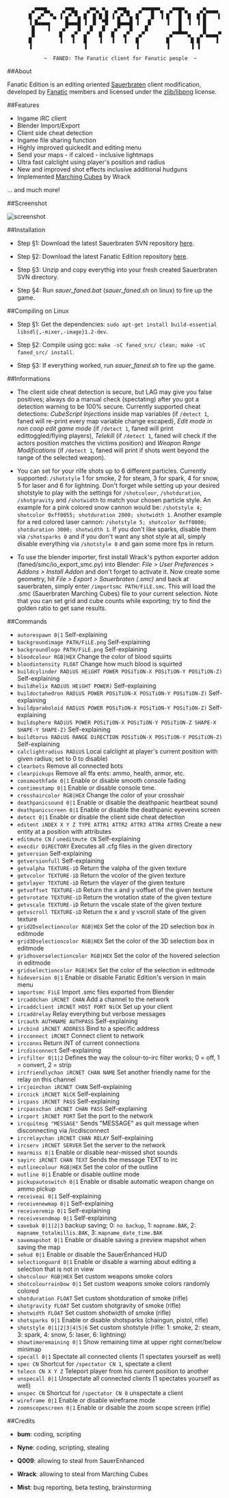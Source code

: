 ```

        ▄▀▀▀█▄    ▄▀▀█▄   ▄▀▀▄ ▀▄  ▄▀▀█▄   ▄▀▀▀█▀▀▄  ▄▀▀█▀▄    ▄▀▄▄▄▄  
       █  ▄▀  ▀▄ ▐ ▄▀ ▀▄ █  █ █ █ ▐ ▄▀ ▀▄ █    █  ▐ █   █  █  █ █    ▌ 
       ▐ █▄▄▄▄     █▄▄▄█ ▐  █  ▀█   █▄▄▄█ ▐   █     ▐   █  ▐  ▐ █      
        █    ▐    ▄▀   █   █   █   ▄▀   █    █          █       █      
        █        █   ▄▀  ▄▀   █   █   ▄▀   ▄▀        ▄▀▀▀▀▀▄   ▄▀▄▄▄▄▀ 
       █         ▐   ▐   █    ▐   ▐   ▐   █         █       █ █     ▐  
       ▐                 ▐                ▐         ▐       ▐ ▐        

            ~  FANED: The Fanatic client for Fanatic people  ~

```
##About

Fanatic Edition is an editing oriented [Sauerbraten](http://sauerbraten.org) client modification, developed by [Fanatic](http://fanaticclan.com) members and licensed under the [zlib/libpng](http://www.opensource.org/licenses/zlib-license.php) license.

##Features
- Ingame iRC client
- Blender Import/Export
- Client side cheat detection
- Ingame file sharing function
- Highly improved quickedit and editing menu
- Send your maps - if calced - inclusive lightmaps
- Ultra fast calclight using player's position and radius
- New and improved shot effects inclusive additional hudguns
- Implemented [Marching Cubes](http://www.youtube.com/watch?v=TstJlsEKEHs) by Wrack

... and much more!

##Screenshot

![screenshot](http://i.imgur.com/gl3vKBZ.jpg)

##Installation

- Step §1: Download the latest Sauerbraten SVN repository [here](http://svn.code.sf.net/p/sauerbraten/code).

- Step §2: Download the latest Fanatic Edition repository [here](https://github.com/incognito357/Sauer_FanaticEdition/archive/master.zip).

- Step §3: Unzip and copy everythig into your fresh created Sauerbraten SVN directory.

- Step §4: Run *sauer_faned.bat* (*sauer_faned.sh* on linux) to fire up the game.

##Compiling on Linux

- Step §1: Get the dependencies: `sudo apt-get install build-essential libsdl{,-mixer,-image}1.2-dev`.

- Step §2: Compile using gcc: `make -sC faned_src/ clean; make -sC faned_src/ install`.

- Step §3: If everything worked, run *sauer_faned.sh* to fire up the game.

##Informations

- The client side cheat detection is secure, but LAG may give you false positives; always do a manual check (spectating) after you got a detection warning to be 100% secure. Currently supported cheat detections: _CubeScript Injections_ inside map variables (if `/detect 1`, faned will re-print every map variable change escaped), _Edit mode in non coop edit game mode_ (if `/detect 1`, faned will print edittoggled/flying players), _Telekill_ (if `/detect 1`, faned will check if the actors position matches the victims position) and _Weapon Range Modifications_ (if `/detect 1`, faned will print if shots went beyond the range of the selected weapon).

- You can set for your rilfe shots up to 6 different particles. Currently supported: `/shotstyle` 1 for smoke, 2 for steam, 3 for spark, 4 for snow, 5 for laser and 6 for lightning. Don't forget while setting up your desired shotstyle to play with the settings for `/shotcolour`, `/shotduration`, `/shotgravity` and `/shotwidth` to match your chosen particle style. An example for a pink colored snow cannon would be: `/shotstyle 4; shotcolor 0xff0055; shotduration 2000; shotwidth 1`. Another example for a red colored laser cannon: `/shotstyle 5; shotcolor 0xff0000; shotduration 3000; shotwidth 1`. If you don't like sparks, disable them via `/shotsparks 0` and if you don't want any shot style at all, simply disable everything via `/shotstyle 0` and gain some more fps in return.

- To use the blender importer, first install Wrack's python exporter addon (faned/smc/io_export_smc.py) into Blender: *File > User Preferences > Addons > Install Addon* and don't forget to activate it. Now create some geometry, hit *File > Export > Sauerbraten (.smc)* and back at sauerbraten, simply enter `/importsmc PATH/FiLE.smc`. This will load the .smc (Sauerbraten Marching Cubes) file to your current selection. Note that you can set grid and cube counts while exporting; try to find the golden ratio to get sane results. 

##Commands

- `autorespawn 0|1` Self-explaining
- `backgroundimage PATH/FiLE.png` Self-explaining
- `backgroundlogo PATH/FiLE.png` Self-explaining
- `bloodcolour RGB|HEX` Change the color of blood squirts
- `bloodintensity FLOAT` Change how much blood is squirted
- `buildcylinder RADiUS HEiGHT POWER POSiTiON-X POSiTiON-Y POSiTiON-Z)` Self-explaining
- `buildhelix RADiUS HEiGHT POWER)` Self-explaining
- `buildoctahedron RADiUS POWER POSiTiON-X POSiTiON-Y POSiTiON-Z)` Self-explaining
- `buildparaboloid RADiUS POWER POSiTiON-X POSiTiON-Y POSiTiON-Z)` Self-explaining
- `buildsphere RADiUS POWER POSiTiON-X POSiTiON-Y POSiTiON-Z SHAPE-X SHAPE-Y SHAPE-Z)` Self-explaining
- `buildtorus RADiUS RANGE DiRECTION POSiTiON-X POSiTiON-Y POSiTiON-Z)` Self-explaining
- `calclightradius RADiUS` Local calclight at player's current position with given radius; set to 0 to disable)
- `clearbots` Remove all connected bots
- `clearpickups` Remove all ffa ents: ammo, health, armor, etc.
- `consmoothfade 0|1` Enable or disable smooth console fading
- `contimestamp 0|1` Enable or disable console time.
- `crosshaircolor RGB|HEX` Change the color of your crosshair
- `deathpanicsound 0|1` Enable or disable the deathpanic heartbeat sound
- `deathpanicscreen 0|1` Enable or disable the deathpanic eyeveins screen
- `detect 0|1` Enable or disable the client side cheat detection
- `editent iNDEX X Y Z TYPE ATTR1 ATTR2 ATTR3 ATTR4 ATTR5` Create a new entity at a position with attributes
- `editmute CN` / `uneditmute CN` Self-explaining
- `execdir DiRECTORY` Executes all .cfg files in the given directory
- `getversion` Self-explaining
- `getversionfull` Self-explaining
- `getvalpha TEXTURE-iD` Return the valpha of the given texture
- `getvcolor TEXTURE-iD` Return the vcolor of the given texture
- `getvlayer TEXTURE-iD` Return the vlayer of the given texture
- `getvoffset TEXTURE-iD` Return the x and y voffset of the given texture
- `getvrotate TEXTURE-iD` Return the vrotation state of the given texture
- `getvscale TEXTURE-iD` Return the vscale state of the given texture
- `getvscroll TEXTURE-iD` Return the x and y vscroll state of the given texture
- `grid2Dselectioncolor RGB|HEX` Set the color of the 2D selection box in editmode
- `grid3Dselectioncolor RGB|HEX` Set the color of the 3D selection box in editmode
- `gridhoverselectioncolor RGB|HEX` Set the color of the hovered selection in editmode
- `gridselectioncolor RGB|HEX` Set the color of the selection in editmode
- `hideversion 0|1` Enable or disable Fanatic Edition's version in main menu
- `importsmc FiLE` Import .smc files exported from Blender
- `ircaddchan iRCNET CHAN` Add a channel to the network
- `ircaddclient iRCNET HOST PORT NiCK` Set up your client
- `ircaddrelay` Relay everything but verbose messages
- `ircauth AUTHNAME AUTHPASS` Self-explaining
- `ircbind iRCNET ADDRESS` Bind to a specific address
- `ircconnect iRCNET` Connect client to network
- `ircconns` Return iNT of current connections
- `ircdisconnect` Self-explaining
- `ircfilter 0|1|2` Defines the way the colour-to-irc filter works; 0 = off, 1 = convert, 2 = strip
- `ircfriendlychan iRCNET CHAN NAME` Set another friendly name for the relay on this channel
- `ircjoinchan iRCNET CHAN` Self-explaining
- `ircnick iRCNET NiCK` Self-explaining
- `ircpass iRCNET PASS` Self-explaining
- `ircpasschan iRCNET CHAN PASS` Self-explaining
- `ircport iRCNET PORT` Set the port to the network
- `ircquitmsg "MESSAGE"` Sends "MESSAGE" as quit message when disconnecting via /ircdisconnect
- `ircrelaychan iRCNET CHAN RELAY` Self-explaining
- `ircserv iRCNET SERVER` Set the server to the network
- `nearmiss 0|1` Enable or disable near-missed shot sounds
- `sayirc iRCNET CHAN TEXT` Sends the message TEXT to irc
- `outlinecolour RGB|HEX` Set the color of the outline
- `outline 0|1` Enable or disable outline mode
- `pickupautoswitch 0|1` Enable or disable automatic weapon change on ammo pickup
- `receiveai 0|1` Self-explaining
- `receivenewmap 0|1` Self-explaining
- `receiveremip 0|1` Self-explaining
- `receivesendmap 0|1` Self-explaining
- `savebak 0|1|2|3` backup saving; 0: `no backup`, 1: `mapname.BAK`, 2: `mapname_totalmillis.BAK`, 3: `mapname_date_time.BAK`
- `savemapshot 0|1` Enable or disable saving a preview mapshot when saving the map
- `sehud 0|1` Enable or disable the SauerEnhanced HUD
- `selectionguard 0|1` Enable or disable a warning about editing a selection that is not in view
- `shotcolour RGB|HEX` Set custom weapons smoke colors
- `shotcolourrainbow 0|1` Set custom weapons smoke colors randomly colored
- `shotduration FLOAT` Set custom shotduration of smoke (rifle)
- `shotgravity FLOAT` Set custom shotgravity of smoke (rifle)
- `shotwidth FLOAT` Set custom shotwidth of smoke (rifle)
- `shotsparks 0|1` Enable or disable shotsparks (chaingun, pistol, rifle)
- `shotstyle 0|1|2|3|4|5|6` Set custom shotstyle (rifle: 1: smoke, 2: steam, 3: spark, 4: snow, 5: laser, 6: lightning)
- `showtimeremaining 0|1` Show remaining time at upper right corner/below minimap
- `specall 0|1` Spectate all connected clients (1 spectates yourself as well)
- `spec CN` Shortcut for `/spectator CN 1`, spectate a client
- `telecn CN X Y Z` Teleport player from his current position to another
- `unspecall 0|1` Unspectate all connected clients (1 spectates yourself as well)
- `unspec CN` Shortcut for `/spectator CN 0` unspectate a client
- `wireframe 0|1` Enable or disable wireframe mode
- `zoomscopescreen 0|1` Enable or disable the zoom scope screen (rifle)

##Credits

- **bum**: coding, scripting

- **Nyne**: coding, scripting, stealing

- **Q009**: allowing to steal from SauerEnhanced

- **Wrack**: allowing to steal from Marching Cubes

- **Mist**: bug reporting, beta testing, brainstorming
